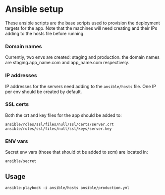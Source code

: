 # Ansible setup

These ansible scripts are the base scripts used to provision the deployment targets for the app. Note that the machines will need creating and their IPs adding to the hosts file before running.

### Domain names

Currently, two envs are created: staging and production. the domain names are staging.app_name.com and app_name.com respectively.

### IP addresses

IP addresses for the servers need adding to the ```ansible/hosts``` file. One IP per env should be created by default.


### SSL certs

Both the crt and key files for the app should be added to:
```
ansible/roles/ssl/files/null/ssl/certs/server.crt
ansible/roles/ssl/files/null/ssl/keys/server.key
```

### ENV vars
Secret env vars (those that should ot be added to scm) are located in:
```
ansible/secret
```

## Usage
```
ansible-playbook -i ansible/hosts ansible/production.yml
```
